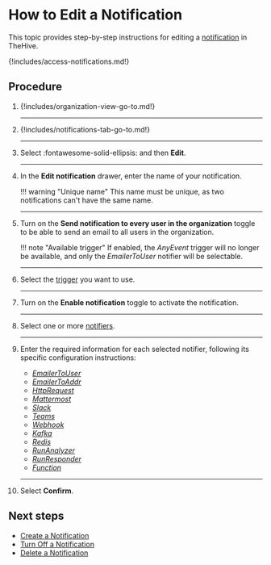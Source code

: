 # How to Edit a Notification

This topic provides step-by-step instructions for editing a [notification](about-notifications.md) in TheHive.

{!includes/access-notifications.md!}

<h2>Procedure</h2>

1. {!includes/organization-view-go-to.md!}

    ---

2. {!includes/notifications-tab-go-to.md!}

    ---

3. Select :fontawesome-solid-ellipsis: and then **Edit**.

    ---

4. In the **Edit notification** drawer, enter the name of your notification.

    !!! warning "Unique name"
        This name must be unique, as two notifications can't have the same name.

    ---

5. Turn on the **Send notification to every user in the organization** toggle to be able to send an email to all users in the organization.

    !!! note "Available trigger"
        If enabled, the *AnyEvent* trigger will no longer be available, and only the *EmailerToUser* notifier will be selectable.

    ---

6. Select the [trigger](about-notifications.md#triggers) you want to use.

    ---

7. Turn on the **Enable notification** toggle to activate the notification.

    ---

8. Select one or more [notifiers](about-notifications.md#notifiers).

    ---

9. Enter the required information for each selected notifier, following its specific configuration instructions:

    * [*EmailerToUser*](notifiers/email-to-users.md)
    * [*EmailerToAddr*](notifiers/email-to-addr.md)
    * [*HttpRequest*](notifiers/http-request.md)
    * [*Mattermost*](notifiers/mattermost.md)
    * [*Slack*](notifiers/slack.md)
    * [*Teams*](notifiers/teams.md)
    * [*Webhook*](notifiers/webhook.md)
    * [*Kafka*](notifiers/kafka.md)
    * [*Redis*](notifiers/redis.md)
    * [*RunAnalyzer*](notifiers/analyzers.md)
    * [*RunResponder*](notifiers/responders.md)
    * [*Function*](notifiers/function.md)

    ---

10. Select **Confirm**.

<h2>Next steps</h2>

* [Create a Notification](create-a-notification.md)
* [Turn Off a Notification](turn-off-a-notification.md)
* [Delete a Notification](delete-a-notification.md)